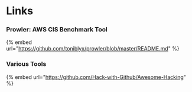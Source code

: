 # Links

### Prowler: AWS CIS Benchmark Tool

{% embed url="https://github.com/toniblyx/prowler/blob/master/README.md" %}

### Various Tools

{% embed url="https://github.com/Hack-with-Github/Awesome-Hacking" %}




